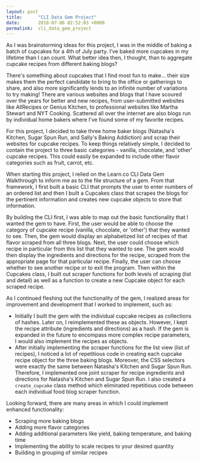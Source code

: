 ```yaml
---
layout: post
title:      "CLI Data Gem Project"
date:       2018-07-06 02:52:03 +0000
permalink:  cli_data_gem_project
---
```



As I was brainstorming ideas for this project, I was in the middle of baking a batch of cupcakes for a 4th of July party. I've baked more cupcakes in my lifetime than I can count. What better idea then, I thought, than to aggregate cupcake recipes from different baking blogs? 

There's something about cupcakes that I find most fun to make... their size makes them the perfect candidate to bring to the office or gatherings to share, and also more significantly lends to an infinite number of variations to try making! There are various websites and blogs that I have scoured over the years for better and new recipes, from user-submitted websites like AllRecipes or Genius Kitchen, to professional websites like Martha Stewart and NYT Cooking. Scattered all over the internet are also blogs run by individual home bakers where I've found some of my favorite recipes. 

For this project, I decided to take three home baker blogs (Natasha's Kitchen, Sugar Spun Run, and Sally's Baking Addiction) and scrap their websites for cupcake recipes. To keep things relatively simple, I decided to contain the project to three basic categories - vanilla, chocolate, and 'other' cupcake recipes. This could easily be expanded to include other flavor categories such as fruit, carrot, etc. 

When starting this project, I relied on the Learn.co CLI Data Gem Walkthrough to inform me as to the file structure of a gem. From that framework, I first built a basic CLI that prompts the user to enter numbers of an ordered list and then I built a Cupcakes class that scrapes the blogs for the pertinent information and creates new cupcake objects to store that information.

By building the CLI first, I was able to map out the basic functionality that I wanted the gem to have. First, the user would be able to choose the category of cupcake recipe (vanilla, chocolate, or 'other') that they wanted to see. Then, the gem would display an alphabetized list of recipes of that flavor scraped from all three blogs. Next, the user could choose which recipe in particular from this list that they wanted to see. The gem would then display the ingredients and directions for the recipe, scraped from the appropriate page for that particular recipe. Finally, the user can choose whether to see another recipe or to exit the program. Then within the Cupcakes class, I built out scraper functions for both levels of scraping (list and detail) as well as a function to create a new Cupcake object for each scraped recipe. 

As I continued fleshing out the functionality of the gem, I realized areas for improvement and development that I worked to implement, such as:
* Initially I built the gem with the individual cupcake recipes as collections of hashes. Later on, I reimplemented these as objects. However, I kept the recipe attribute (ingredients and directions) as a hash. If the gem is expanded in the future to encompass more complex recipe parameters, I would also implement the recipes as objects.
* After initially implementing the scraper functions for the list view (list of recipes), I noticed a lot of repetitious code in creating each cupcake recipe object for the three baking blogs. Moreover, the CSS selectors were exactly the same between Natasha's Kitchen and Sugar Spun Run. Therefore, I implemented one joint scraper for recipe ingredients and directions for Natasha's Kitchen and Sugar Spun Run. I also created a `create_cupcake` class method which eliminated repetitious code between each individual food blog scraper function.

Looking forward, there are many areas in which I could implement enhanced functionality:
* Scraping more baking blogs
* Adding more flavor categories
* Adding additional parameters like yield, baking temperature, and baking time
* Implementing the ability to scale recipes to your desired quantity
* Building in grouping of similar recipes

